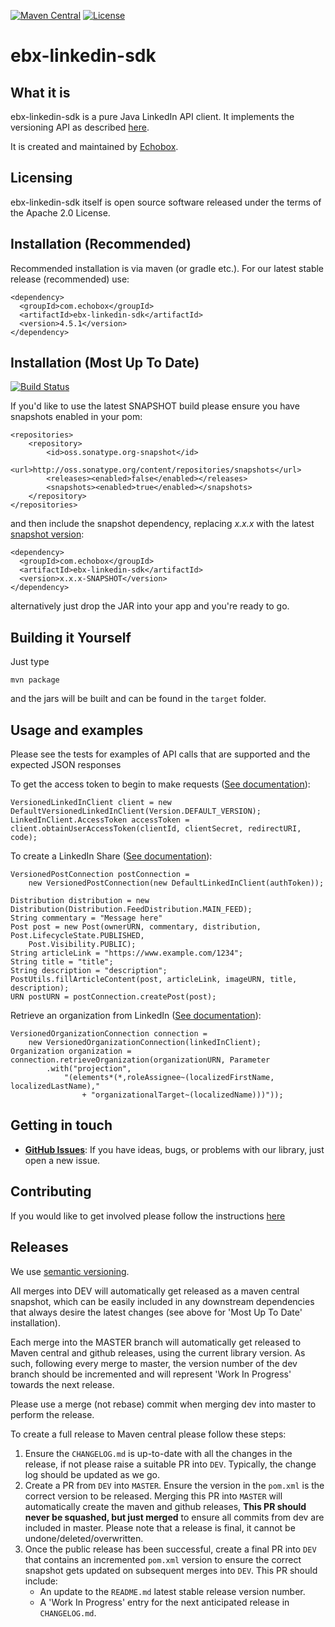 [![Maven Central](https://img.shields.io/maven-central/v/com.echobox/ebx-linkedin-sdk.svg?label=Maven%20Central)](https://search.maven.org/search?q=g:%22com.echobox%22%20AND%20a:%22ebx-linkedin-sdk%22) [![License](https://img.shields.io/badge/License-Apache%202.0-blue.svg)](https://raw.githubusercontent.com/ebx/ebx-linkedin-sdk/master/LICENSE) 

# ebx-linkedin-sdk

## What it is

ebx-linkedin-sdk is a pure Java LinkedIn API client. It implements the versioning API as described 
[here](https://docs.microsoft.com/en-us/linkedin/).

It is created and maintained by [Echobox](http://echobox.com).

## Licensing

ebx-linkedin-sdk itself is open source software released under the terms of the Apache 2.0 License.

## Installation (Recommended)

Recommended installation is via maven (or gradle etc.). For our latest stable release (recommended) 
use:

```
<dependency>
  <groupId>com.echobox</groupId>
  <artifactId>ebx-linkedin-sdk</artifactId>
  <version>4.5.1</version>
</dependency>
```

## Installation (Most Up To Date)
[![Build Status](https://travis-ci.org/ebx/ebx-linkedin-sdk.svg?branch=dev)](https://app.travis-ci.com/github/ebx/ebx-linkedin-sdk)

If you'd like to use the latest SNAPSHOT build please ensure you have snapshots enabled in your pom:

```
<repositories>
    <repository>
        <id>oss.sonatype.org-snapshot</id>
        <url>http://oss.sonatype.org/content/repositories/snapshots</url>
        <releases><enabled>false</enabled></releases>
        <snapshots><enabled>true</enabled></snapshots>
    </repository>
</repositories>
```

and then include the snapshot dependency, replacing *x.x.x* with the latest 
[snapshot version](https://github.com/ebx/ebx-linkedin-sdk/blob/dev/pom.xml):

```
<dependency>
  <groupId>com.echobox</groupId>
  <artifactId>ebx-linkedin-sdk</artifactId>
  <version>x.x.x-SNAPSHOT</version>
</dependency>
```

alternatively just drop the JAR into your app and you're ready to go.

## Building it Yourself

Just type

    mvn package
    
and the jars will be built and can be found in the `target` folder. 

## Usage and examples

Please see the tests for examples of API calls that are supported and the expected JSON responses

To get the access token to begin to make requests ([See
documentation](https://docs.microsoft.com/en-us/linkedin/shared/authentication/authorization-code-flow?context=linkedin/marketing/context])):

    VersionedLinkedInClient client = new DefaultVersionedLinkedInClient(Version.DEFAULT_VERSION);
    LinkedInClient.AccessToken accessToken = client.obtainUserAccessToken(clientId, clientSecret, redirectURI, code);

To create a LinkedIn Share
([See documentation](https://learn.microsoft.com/en-us/linkedin/marketing/integrations/community-management/shares/posts-api?tabs=http&view=li-lms-2023-01#create-a-post)):


    VersionedPostConnection postConnection = 
        new VersionedPostConnection(new DefaultLinkedInClient(authToken));

    Distribution distribution = new Distribution(Distribution.FeedDistribution.MAIN_FEED);
    String commentary = "Message here"
    Post post = new Post(ownerURN, commentary, distribution, Post.LifecycleState.PUBLISHED,
        Post.Visibility.PUBLIC);
    String articleLink = "https://www.example.com/1234";
    String title = "title";
    String description = "description";
    PostUtils.fillArticleContent(post, articleLink, imageURN, title, description);
    URN postURN = postConnection.createPost(post);

Retrieve an organization from LinkedIn 
([See documentation](https://learn.microsoft.com/en-us/linkedin/marketing/integrations/community-management/organizations/organization-lookup-api?view=li-lms-2023-01&tabs=http#retrieve-an-administered-organization)):
    
    VersionedOrganizationConnection connection = 
        new VersionedOrganizationConnection(linkedInClient);
    Organization organization = connection.retrieveOrganization(organizationURN, Parameter
            .with("projection",
                "(elements*(*,roleAssignee~(localizedFirstName, localizedLastName),"
                    + "organizationalTarget~(localizedName)))"));

## Getting in touch

* **[GitHub Issues](https://github.com/ebx/ebx-linkedin-sdk/issues/new)**: If you have ideas, bugs, 
or problems with our library, just open a new issue.

## Contributing

If you would like to get involved please follow the instructions 
[here](https://github.com/ebx/ebx-linkedin-sdk/tree/master/CONTRIBUTING.md)

## Releases

We use [semantic versioning](https://semver.org/).

All merges into DEV will automatically get released as a maven central snapshot, which can be easily
included in any downstream dependencies that always desire the latest changes (see above for 
'Most Up To Date' installation).

Each merge into the MASTER branch will automatically get released to Maven central and github 
releases, using the current library version. As such, following every merge to master, the version 
number of the dev branch should be incremented and will represent 'Work In Progress' towards the 
next release. 

Please use a merge (not rebase) commit when merging dev into master to perform the release.

To create a full release to Maven central please follow these steps:
1. Ensure the `CHANGELOG.md` is up-to-date with all the changes in the release, if not please raise 
a suitable PR into `DEV`. Typically, the change log should be updated as we go.
2. Create a PR from `DEV` into `MASTER`. Ensure the version in the `pom.xml` is the 
correct version to be released. Merging this PR into `MASTER` will automatically create the maven 
and github releases, **This PR should never be squashed, but just merged** to ensure all commits 
   from dev are included in master. Please note that a release is final, it cannot be undone/deleted/overwritten.
3. Once the public release has been successful, create a final PR into `DEV` that contains an 
incremented `pom.xml` version to ensure the correct snapshot gets updated on subsequent merges
into `DEV`. This PR should include:
    * An update to the `README.md` latest stable release version number.
    * A 'Work In Progress' entry for the next anticipated release in `CHANGELOG.md`.
